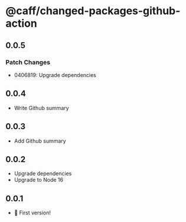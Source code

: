 # @caff/changed-packages-github-action

## 0.0.5

### Patch Changes

- 0406819: Upgrade dependencies

## 0.0.4

- Write Github summary

## 0.0.3

- Add Github summary

## 0.0.2

- Upgrade dependencies
- Upgrade to Node 16

## 0.0.1

- :tada: First version!
